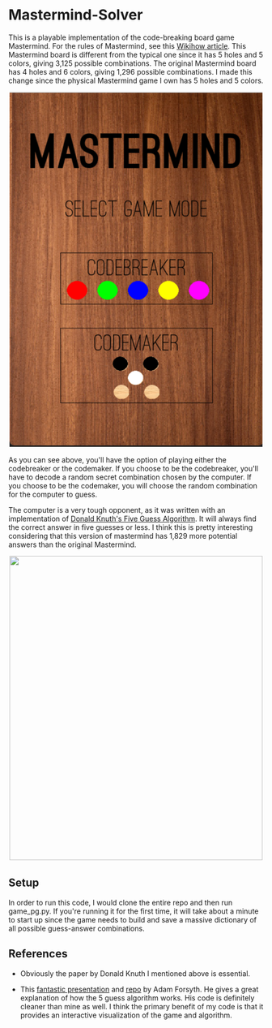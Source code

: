 # Mastermind-Solver

This is a playable implementation of the code-breaking board game Mastermind. For the rules of Mastermind, see this [Wikihow article](https://www.wikihow.com/Play-Mastermind). This Mastermind board is different from the typical one since it has 5 holes and 5 colors, giving 3,125 possible combinations. The original Mastermind board has 4 holes and 6 colors, giving 1,296 possible combinations. I made this change since the physical Mastermind game I own has 5 holes and 5 colors.


<p align="center">
  <img src="images/title.png" width="500" height="700"/>
</p>

As you can see above, you'll have the option of playing either the codebreaker or the codemaker. If you choose to be the codebreaker, you'll have to decode a random secret combination chosen by the computer. If you choose to be the codemaker, you will choose the random combination for the computer to guess. 

The computer is a very tough opponent, as it was written with an implementation of [Donald Knuth's Five Guess Algorithm](https://www.cs.uni.edu/~wallingf/teaching/cs3530/resources/knuth-mastermind.pdf). It will always find the correct answer in five guesses or less. I think this is pretty interesting considering that this version of mastermind has 1,829 more potential answers than the original Mastermind. 

<p align="center">
  <img src="images/algo_demo_loop.gif" width="500" height="600"/>
</p>


## Setup

In order to run this code, I would clone the entire repo and then run game_pg.py. If you're running it for the first time, it will take about a minute to start up since the game needs to build and save a massive dictionary of all possible guess-answer combinations. 

## References

- Obviously the paper by Donald Knuth I mentioned above is essential.

- This [fantastic presentation](https://www.youtube.com/watch?v=Okm_t5T1PiA) and [repo](https://github.com/agfor/talks/tree/master/beating_mastermind) by Adam Forsyth. He gives a great explanation of how the 5 guess algorithm works. His code is definitely cleaner than mine as well. I think the primary benefit of my code is that it provides an interactive visualization of the game and algorithm.
